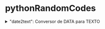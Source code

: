 <h1>pythonRandomCodes</h1>
<details>
<summary>"date2text": Conversor de DATA para TEXTO</summary>
<br>
<time datetime="2021-12-22"><p>Escrevi esse conversor porque um amigo (Felipe) recebeu, na faculdade, a tarefa de escrever um conversor de data de aniversário para texto, comentou comigo e decidi tentar resolver. Comecei a escrever e achei interessante a ideia, fui além e escrevi um conversor de datas que não se prende a data alguma e sim a tipos, ou seja, mesmo nos anos 3k, 5k, ... o conversor irá funcionar.</p>
<time datetime="2021-12-27"><p>Esse conversor me tomou bastante tempo porque eu o refatorei várias vezes e a cada refatoração eu aprendia algo novo e logo implementava. A primeira versão funcional é a 4, pois as outras eu refatorei e/ou mudei totalmente a lógica do código.</p>
  <h2>Meta Inicial:</h2>
  <ul>
    <li>Receber uma data numérica, dia e mês, e devolver ela em formato de texto ("por extenso"). <time datetime="2021-12-22">(CONCLUÍDA)</time></li>
  </ul>
  <h2>Metas Atuais:</h2>
  <ul>
  <time datetime="2021-12-23">
    <li>Receber uma data numérica, dia, mês e ano, e devolver ela em formato de texto ("por extenso"). (CONCLUÍDA)</li>
    <li>Condicionar, com uma regEx e um laço de repetição, o input do usuário. (CONCLUÍDA)</li>
    <li>Laço de repetição para que o usuário possa converter outras datas sem que o programa encerre. (CONCLUÍDA)</li>
    <li>Adicionar possibilidade de ter a data retornada dentro de um texto definido pelo usuário, usando a lógica de TAG.</li>
    <li>Opção de idioma.</li>
    <li>Opção de formato de data.</li>
   </time>
    <time datetime="2021-12-27">
    <li>Adicionar GUI.</li>
    <li>Aceitar anos constituídos apenas de unidades, dezenas ou centenas.</li>
    <li>Aceitar "anos negativos", isto é, anos anteriores a Cristo (delimitador atual).</li>
  </ul>
 <h2>Aprendizado:</h2>
  <ul>
    <li>Aprendi a estrutura de dados "dicionario", similar ao objeto do Javascript, e como acessá-la (tanto dicionários simples, quanto os múltiplos).</li>
    <li>A escrever expressões regulares, o que me levou a aprender e usar a biblioteca nativa "re", e as usar para validar input do usuário.</li>
    <li>Conheci e usei a biblioteca nativa datetime.</li>
    <li>Pratiquei o uso das estruturas: if/else e try/exception aninhadas, seja intercalando elas ou aninhando apenas as de mesmo tipo.</li>
    <li>Graças às dicas do IDE Pycharm, pude aprimorar meu uso da estrutura IF/ELSE aliada a valores booleanos. Anteriormente, eu estava a escrever:<code>if x == True: {do this}</code> e <code>if x == False: {do this}</code>, depois das dicas do IDE estou a escrever: <code>if x:{do this}</code> e <code>if not x: {do this}</code>.</li>
  </ul>
</details>
